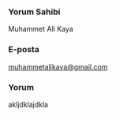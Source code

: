 
### Yorum Sahibi
Muhammet Ali Kaya

### E-posta
muhammetalikaya@gmail.com

### Yorum
akljdklajdkla
